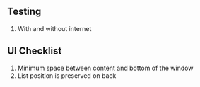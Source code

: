 ## Testing

1. With and without internet

## UI Checklist

1. Minimum space between content and bottom of the window
1. List position is preserved on back
